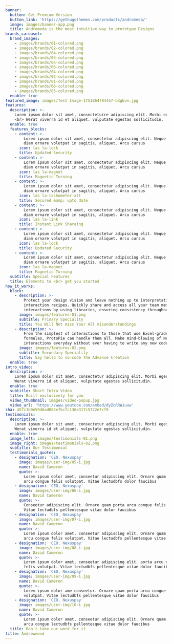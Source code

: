 ```yaml
---
banner:
  button: Get Premium Version
  button_link: 'https://gethugothemes.com/products/andromeda/'
  image: images/banner-app.png
  title: Andromeda is the most intuitive way to prototype Designs
brands_carousel:
  brand_images:
    - images/brands/01-colored.png
    - images/brands/02-colored.png
    - images/brands/04-colored.png
    - images/brands/03-colored.png
    - images/brands/05-colored.png
    - images/brands/06-colored.png
    - images/brands/04-colored.png
    - images/brands/02-colored.png
    - images/brands/01-colored.png
    - images/brands/06-colored.png
    - images/brands/05-colored.png
  enable: true
featured_image: images/Test Image-1751864784457-b3gbun.jpg
features:
  description: >-
    Lorem ipsum dolor sit amet, consecteturre adipiscing elit. Morbi egestas
    <br> Werat viverra id et aliquet. vulputate egestas sollicitudin.
  enable: true
  features_blocks:
    - content: >-
        Lorem ipsum dolor sit amet, consectetur adipiscing elit. Neque enim id
        diam ornare volutpat in sagitis, aliquet. Arcu cursus
      icon: las la-lock
      title: Updated Security
    - content: >-
        Lorem ipsum dolor sit amet, consectetur adipiscing elit. Neque enim id
        diam ornare volutpat in sagitis, aliquet. Arcu cursus
      icon: las la-magnet
      title: Magnetic Turning
    - content: >-
        Lorem ipsum dolor sit amet, consectetur adipiscing elit. Neque enim id
        diam ornare volutpat in sagitis, aliquet. Arcu cursus
      icon: las la-tachometer-alt
      title: Secured &amp; upto date
    - content: >-
        Lorem ipsum dolor sit amet, consectetur adipiscing elit. Neque enim id
        diam ornare volutpat in sagitis, aliquet. Arcu cursus
      icon: las la-link
      title: Instant Link Shareing
    - content: >-
        Lorem ipsum dolor sit amet, consectetur adipiscing elit. Neque enim id
        diam ornare volutpat in sagitis, aliquet. Arcu cursus
      icon: las la-lock
      title: Updated Security
    - content: >-
        Lorem ipsum dolor sit amet, consectetur adipiscing elit. Neque enim id
        diam ornare volutpat in sagitis, aliquet. Arcu cursus
      icon: las la-magnet
      title: Magnetic Turning
  subtitle: Special Features
  title: Elements to <br> get you started
how_it_works:
  block:
    - description: >-
        Protect your design vision and leave nothing up to interpretation with
        interaction recipes. Quickly share and access all your team members
        interactions by using libraries, ensuring consistency throughout the.
      image: images/features-01.png
      subtitle: Primary Speciality
      title: You Will Not miss Your All misunderstandings
    - description: >-
        From the simplest of interactions to those that use Excel-gradeing
        formulas, ProtoPie can handle them all. Make mind-blowing of New
        interactions everyday without ever having to write any new code.
      image: images/features-02.png
      subtitle: Secondary Speciality
      title: Say hello to no-code The Advance Creation
  enable: true
intro_video:
  description: >-
    Lorem ipsum dolor sit amet, consectetur adipiscing elit. Morbi egestas <br>
    Werat viverra id et aliquet. vulputate egestas sollicitudin.
  enable: true
  subtitle: Short Intro Video
  title: Built exclusively for you
  video_thumbnail: images/video-popup.jpg
  video_url: 'https://www.youtube.com/embed/dyZcRRWiuuw'
sha: 457c1b0e59d6ad085efbcfc136e317c5722e7cf9
testimonials:
  description: >-
    Lorem ipsum dolor sit amet, consectetur adipiscing elit. Morbi egestas <br>
    Werat viverra id et aliquet. vulputate egestas sollicitudin.
  enable: true
  image_left: images/testimonials-01.png
  image_right: images/testimonials-02.png
  subtitle: Our Testimonial
  testimonials_quotes:
    - designation: 'CEO, Nexuspay'
      image: images/user-img/05-i.jpg
      name: David Cameron
      quote: >-
        Lorem ipsum dolor amet, conseetur adipiscing elit. Ornare quam porta
        arcu congue felis volutpat. Vitae lectudbfs dolor faucibus
    - designation: 'CEO, Nexuspay'
      image: images/user-img/06-i.jpg
      name: David Cameron
      quote: >-
        Conseetur adipiscing elit. Ornare quam porta arcu congue felis volutpat.
        Vitae lectudbfs pellentesque vitae dolor faucibus
    - designation: 'CEO, Nexuspay'
      image: images/user-img/07-i.jpg
      name: David Cameron
      quote: >-
        Lorem ipsum dolor amet, conseetur adipiscing elit. Ornare quam porta
        arcu congue felis volutpat. Vitae lectudbfs pellentesque vitae dolor
    - designation: 'CEO, Nexuspay'
      image: images/user-img/08-i.jpg
      name: David Cameron
      quote: >-
        Lorem ipsum dolor amet, conseetur adipiscing elit. porta arcu congue
        felis volutpat. Vitae lectudbfs pellentesque vitae dolor faucibus
    - designation: 'CEO, Nexuspay'
      image: images/user-img/09-i.jpg
      name: David Cameron
      quote: >-
        Lorem ipsum dolor ame conseetur. Ornare quam porta arcu congue felis
        volutpat. Vitae lectudbfs pellentesque vitae dolor faucibus
    - designation: 'CEO, Nexuspay'
      image: images/user-img/10-i.jpg
      name: David Cameron
      quote: >-
        Lorem ipsum dolor amet, conseetur adipiscing elit. Ornare quam porta
        arcu congue lectudbfs pellentesque vitae dolor faucibus
  title: Don't take our word for it
title: Andrewmend
---
```


